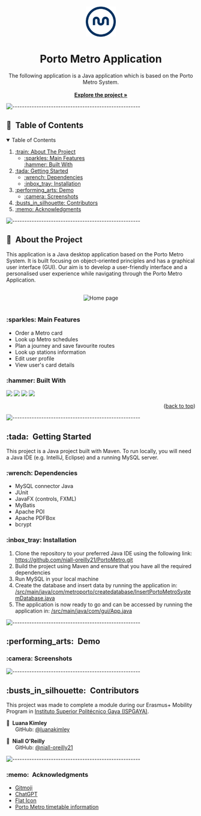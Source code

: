<a name="readme-top"></a>

<div align="center">
  <img src="/src/main/resource/img/icons/logo.png" width="80" height="80">
</div>

<h1 align="center">Porto Metro Application</h1>
  <p align="center">
    The following application is a Java application which is based on the Porto Metro System.
  <br/><br/>
    <a href="https://github.com/niall-oreilly21/PortoMetro"><strong>Explore the project »</strong></a>
    <br />
  </p>
 
![-----------------------------------------------------](https://raw.githubusercontent.com/andreasbm/readme/master/assets/lines/colored.png)
  
  <!-- TABLE OF CONTENTS -->
<h2>📖&ensp;Table of Contents</h2>
<details open="open">
  <summary>Table of Contents</summary>
  <ol>
    <li>
      <a href="#about-the-project">:train: About The Project</a>
      <ul>
        <li><a href="#main-features">:sparkles: Main Features</a></li>
        <l1><a href="#built-with">:hammer: Built With</a></li>
      </ul>
    </li>
    <li>
      <a href="#getting-started">:tada: Getting Started</a>
      <ul>
        <li><a href="#dependencies">:wrench: Dependencies</a></li>
        <li><a href="#installation">:inbox_tray: Installation</a></li>
      </ul>
    </li>
    <li><a href="#demo">:performing_arts: Demo</a>
      <ul>
        <li><a href="#screenshots">:camera: Screenshots</a></li>
      </ul>
    </li>
    <li><a href="#contributors">:busts_in_silhouette: Contributors</a></li>
    <li><a href="#acknowledgments">:memo: Acknowledgments</a></li>
  </ol>
</details>

![-----------------------------------------------------](https://raw.githubusercontent.com/andreasbm/readme/master/assets/lines/colored.png)

<h2 id="about-the-project">🚋&ensp;About the Project</h2>
<p>This application is a Java desktop application based on the Porto Metro System. It is built focusing on object-oriented principles and has a graphical user interface (GUI). Our aim is to develop a user-friendly interface and a personalised user experience while navigating through the Porto Metro Application.</p>
<br>

<div align="center">
  <img alt="Home page" width="700" src="https://i.postimg.cc/VsTgf9t1/Screenshot-2023-05-04-at-00-19-31.png">
</div>
<br>

<h3 id="main-features">:sparkles: Main Features</h3>
<ul>
  <li>Order a Metro card</li>
  <li>Look up Metro schedules</li>
  <li>Plan a journey and save favourite routes</li>
  <li>Look up stations information</li>
  <li>Edit user profile</li>
  <li>View user's card details</li>
</ul>

<h3 id="built-with">:hammer: Built With</h3>

<img src="https://img.shields.io/badge/java-007396?style=for-the-badge&logo=java&logoColor=white">
<img src="https://img.shields.io/badge/-JavaFX-yellow?style=for-the-badge&color=yellow"/>
<img src="https://shields.io/badge/Apache%20Maven-C71A36?logo=Apache%20Maven&style=for-the-badge&logoColor=white">
<img src="https://shields.io/badge/MySQL-4479A1?logo=mysql&style=for-the-badge&logoColor=white">

<p align="right">(<a href="#readme-top">back to top</a>)</p>

![-----------------------------------------------------](https://raw.githubusercontent.com/andreasbm/readme/master/assets/lines/colored.png)

<h2 id="getting-started">:tada:&ensp;Getting Started</h2>
<p>This project is a Java project built with Maven. To run locally, you will need a Java IDE (e.g. IntelliJ, Eclipse) and a running MySQL server.</p>

<h3 id="dependencies">:wrench: Dependencies</h3>
<ul>
  <li>MySQL connector Java</li>
  <li>JUnit</li>
  <li>JavaFX (controls, FXML)</li>
  <li>MyBatis</li>
  <li>Apache POI</li>
  <li>Apache PDFBox</li>
  <li>bcrypt</li>
</ul>

<h3 id="installation">:inbox_tray: Installation</h3>
<ol>
  <li>Clone the repository to your preferred Java IDE using the following link: <a href="https://github.com/niall-oreilly21/PortoMetro.git">https://github.com/niall-oreilly21/PortoMetro.git</a><br>
  </li>
  <li>Build the project using Maven and ensure that you have all the required dependencies</li>
  <li>Run MySQL in your local machine</li>
  <li>Create the database and insert data by running the application in: <a href="https://github.com/niall-oreilly21/PortoMetro/blob/master/src/main/java/com/metroporto/createdatabase/InsertPortoMetroSystemDatabase.java">/src/main/java/com/metroporto/createdatabase/InsertPortoMetroSystemDatabase.java</a></li>
  <li>The application is now ready to go and can be accessed by running the application in: <a href="https://github.com/niall-oreilly21/PortoMetro/blob/master/src/main/java/com/gui/App.java">/src/main/java/com/gui/App.java</a></li>
</ol>

![-----------------------------------------------------](https://raw.githubusercontent.com/andreasbm/readme/master/assets/lines/colored.png)

<h2 id="demo">:performing_arts:&ensp;Demo</h2>

<h3 id="screenshots">:camera: Screenshots</h3>

![-----------------------------------------------------](https://raw.githubusercontent.com/andreasbm/readme/master/assets/lines/colored.png)

<h2 id="contributors">:busts_in_silhouette:&ensp;Contributors</h2>

<p>This project was made to complete a module during our Erasmus+ Mobility Program in <a href="https://ispgaya.pt/en">Instituto Superior Politécnico Gaya (ISPGAYA)</a>.</p>

:woman:&ensp;<b>Luana Kimley</b> <br>
&nbsp;&nbsp;&nbsp;&nbsp;&nbsp; GitHub: <a href="https://github.com/luanakimley">@luanakimley</a> <br>

:boy:&ensp;<b>Niall O'Reilly</b> <br>
&nbsp;&nbsp;&nbsp;&nbsp;&nbsp; GitHub: <a href="https://github.com/niall-oreilly21">@niall-oreilly21</a> <br>

![-----------------------------------------------------](https://raw.githubusercontent.com/andreasbm/readme/master/assets/lines/colored.png)

<h3 id="acknowledgments">:memo:&ensp;Acknowledgments</h3>
<ul>
  <li><a href="https://gitmoji.dev/">Gitmoji</a></li>
  <li><a href="https://chat.openai.com/">ChatGPT</a></li>
  <li><a href="https://www.flaticon.com/">Flat Icon</a></li>
  <li><a href="https://en.metrodoporto.pt/metrodoporto/uploads/document/file/635/horarios_abril_2023.pdf">Porto Metro timetable information</a></li>
</ul>

